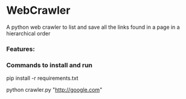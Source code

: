 # WebCrawler
A python web crawler to list and save all the links found in a page in a hierarchical order

### Features:


### Commands to install and run

pip install -r requirements.txt

python crawler.py "http://google.com"

